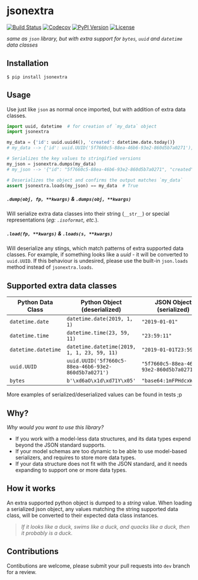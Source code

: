 jsonextra
=====
[![Build Status](https://travis-ci.org/den4uk/jsonextra.svg?branch=master)](https://travis-ci.org/den4uk/jsonextra)
[![Codecov](https://codecov.io/gh/den4uk/jsonextra/branch/master/graph/badge.svg)](https://codecov.io/gh/den4uk/jsonextra)
[![PyPI Version](http://img.shields.io/pypi/v/jsonextra.svg)](https://pypi.python.org/pypi/jsonextra)
[![License](https://img.shields.io/github/license/den4uk/jsonextra.svg)](https://pypi.python.org/pypi/jsonextra)

_same as `json` library, but with extra support for `bytes`, `uuid` and `datetime` data classes_

## Installation

```
$ pip install jsonextra
```


## Usage

Use just like `json` as normal once imported, but with addition of extra data classes.

```python
import uuid, datetime  # for creation of `my_data` object
import jsonextra

my_data = {'id': uuid.uuid4(), 'created': datetime.date.today()}
# my_data --> {'id': uuid.UUID('5f7660c5-88ea-46b6-93e2-860d5b7a0271'), 'created': datetime.date(2019, 6, 16)}

# Serializes the key values to stringified versions
my_json = jsonextra.dumps(my_data)
# my_json --> '{"id": "5f7660c5-88ea-46b6-93e2-860d5b7a0271", "created": "2019-06-16"}'

# Deserializes the object and confirms the output matches `my_data`
assert jsonextra.loads(my_json) == my_data  # True
```


##### `.dump(obj, fp, **kwargs)` & `.dumps(obj, **kwargs)`
Will serialize extra data classes into their string (`__str__`) or special representations (_eg: `.isoformat`, etc._).


##### `.load(fp, **kwargs)` & `.loads(s, **kwargs)`
Will deserialize any stings, which match patterns of extra supported data classes.
For example, if something looks like a _uuid_ - it will be converted to `uuid.UUID`.
If this behaviour is undesired, please use the built-in `json.loads` method instead of `jsonextra.loads`.


## Supported extra data classes

| Python Data Class | Python Object (deserialized) | JSON Object (serialized) |
|-------------------|------------------------------|--------------------------|
| `datetime.date` | `datetime.date(2019, 1, 1)` | `"2019-01-01"` |
| `datetime.time` | `datetime.time(23, 59, 11)` | `"23:59:11"`  |
| `datetime.datetime` | `datetime.datetime(2019, 1, 1, 23, 59, 11)` | `"2019-01-01T23:59:11"` |
| `uuid.UUID` | `uuid.UUID('5f7660c5-88ea-46b6-93e2-860d5b7a0271')` | `"5f7660c5-88ea-46b6-93e2-860d5b7a0271"` |
| `bytes` | `b'\xd6aO\x1d\xd71Y\x05'` | `"base64:1mFPHdcxWQU="` |

More examples of serialized/deserialized values can be found in tests ;p


## Why?

_Why would you want to use this library?_

- If you work with a model-less data structures, and its data types expend beyond the JSON standard supports.
- If your model schemas are too dynamic to be able to use model-based serializers, and requires to store more data types.
- If your data structure does not fit with the JSON standard, and it needs expanding to support one or more data types.


## How it works

An extra supported python object is dumped to a _string_ value.
When loading a serialized json object, any values matching the string supported data class, will be converted to their expected data class instances.
> _If it looks like a duck, swims like a duck, and quacks like a duck, then it probably is a duck_.


## Contributions

Contibutions are welcome, please submit your pull requests into `dev` branch for a review.
